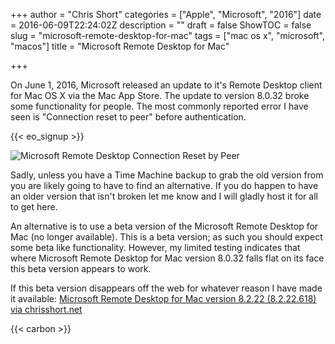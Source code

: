 +++
author = "Chris Short"
categories = ["Apple", "Microsoft", "2016"]
date = 2016-06-09T22:24:02Z
description = ""
draft = false
ShowTOC = false
slug = "microsoft-remote-desktop-for-mac"
tags = ["mac os x", "microsoft", "macos"]
title = "Microsoft Remote Desktop for Mac"

+++

On June 1, 2016, Microsoft released an update to it's Remote Desktop client for Mac OS X via the Mac App Store. The update to version 8.0.32 broke some functionality for people. The most commonly reported error I have seen is "Connection reset to peer" before authentication.

{{< eo_signup >}}

![Microsoft Remote Desktop Connection Reset by Peer](https://shortcdn.com/chrisshort/microsoft-remote-desktop-connection-reset-by-peer.png#center)

Sadly, unless you have a Time Machine backup to grab the old version from you are likely going to have to find an alternative. If you do happen to have an older version that isn't broken let me know and I will gladly host it for all to get here.

An alternative is to use a beta version of the Microsoft Remote Desktop for Mac (no longer available). This is a beta version; as such you should expect some beta like functionality. However, my limited testing indicates that where Microsoft Remote Desktop for Mac version 8.0.32 falls flat on its face this beta version appears to work.

If this beta version disappears off the web for whatever reason I have made it available: [Microsoft Remote Desktop for Mac version 8.2.22 (8.2.22.618) via chrisshort.net](https://shortcdn.com/chrisshort/Microsoft_Remote_Desktop_Beta.app.zip)

{{< carbon >}}
